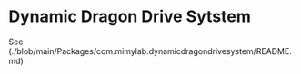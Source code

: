 # Dynamic Dragon Drive Sytstem

See (./blob/main/Packages/com.mimylab.dynamicdragondrivesystem/README.md)

